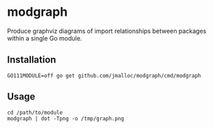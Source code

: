 # modgraph

Produce graphviz diagrams of import relationships between packages within a
single Go module.

## Installation

```
GO111MODULE=off go get github.com/jmalloc/modgraph/cmd/modgraph
```

## Usage

```
cd /path/to/module
modgraph | dot -Tpng -o /tmp/graph.png
```
